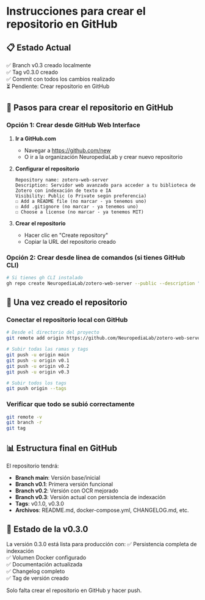 # Instrucciones para crear el repositorio en GitHub

## 📋 Estado Actual
✅ Branch v0.3 creado localmente  
✅ Tag v0.3.0 creado  
✅ Commit con todos los cambios realizado  
⏳ Pendiente: Crear repositorio en GitHub  

## 🚀 Pasos para crear el repositorio en GitHub

### Opción 1: Crear desde GitHub Web Interface

1. **Ir a GitHub.com**
   - Navegar a https://github.com/new
   - O ir a la organización NeuropediaLab y crear nuevo repositorio

2. **Configurar el repositorio**
   ```
   Repository name: zotero-web-server
   Description: Servidor web avanzado para acceder a tu biblioteca de Zotero con indexación de texto e IA
   Visibility: Public (o Private según preferencia)
   ☐ Add a README file (no marcar - ya tenemos uno)
   ☐ Add .gitignore (no marcar - ya tenemos uno)  
   ☐ Choose a license (no marcar - ya tenemos MIT)
   ```

3. **Crear el repositorio**
   - Hacer clic en "Create repository"
   - Copiar la URL del repositorio creado

### Opción 2: Crear desde línea de comandos (si tienes GitHub CLI)

```bash
# Si tienes gh CLI instalado
gh repo create NeuropediaLab/zotero-web-server --public --description "Servidor web avanzado para acceder a tu biblioteca de Zotero con indexación de texto e IA"
```

## 🔗 Una vez creado el repositorio

### Conectar el repositorio local con GitHub

```bash
# Desde el directorio del proyecto
git remote add origin https://github.com/NeuropediaLab/zotero-web-server.git

# Subir todas las ramas y tags
git push -u origin main
git push -u origin v0.1  
git push -u origin v0.2
git push -u origin v0.3

# Subir todos los tags
git push origin --tags
```

### Verificar que todo se subió correctamente

```bash
git remote -v
git branch -r
git tag
```

## 📊 Estructura final en GitHub

El repositorio tendrá:
- **Branch main**: Versión base/inicial
- **Branch v0.1**: Primera versión funcional
- **Branch v0.2**: Versión con OCR mejorado  
- **Branch v0.3**: Versión actual con persistencia de indexación
- **Tags**: v0.1.0, v0.3.0
- **Archivos**: README.md, docker-compose.yml, CHANGELOG.md, etc.

## 🎯 Estado de la v0.3.0

La versión 0.3.0 está lista para producción con:
✅ Persistencia completa de indexación  
✅ Volumen Docker configurado  
✅ Documentación actualizada  
✅ Changelog completo  
✅ Tag de versión creado  

Solo falta crear el repositorio en GitHub y hacer push.